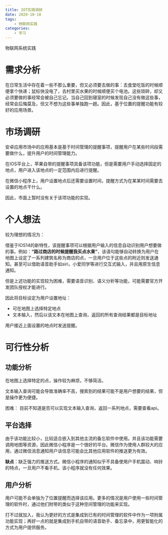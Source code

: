 ```yaml
---
title: IOT实践调研
date: 2020-10-10 
tags: 
    - 物联网实践
categories: 
    - 学习
---
```


物联网系统实践

<!--more-->

# 需求分析

在日常生活中存在着一些不那么重要，但又必须要去做的事：去食堂吃饭的时候顺便拿个快递；鼠标快没电了，去村里买水果的时候顺便买个电池。这些琐碎，却又必须要做的事经常会被自己忘记。当自己回到寝室的时候发现自己没有做这些事，经常会后悔莫及，但又不想为这些事单独跑一趟。因此，基于位置的提醒功能有较好的应用场景。



# 市场调研

安卓应用市场中的应用基本是基于时间管理的提醒事项，提醒用户在某些时间段需要做什么，提升用户的时间管理能力。

在IOS平台上，苹果自带的提醒事项具备该项功能，但是需要用户手动选择固定的地点，用户进入该地点的一定范围内后进行提醒。

在微信小程序上，用户设置地点后还需要设置时间，提醒方式为在某某时间需要去设置的地点干什么。



因此，市面上暂时没有关于该项功能的实现。



# 个人想法

较为理想的情况为：

借鉴于IOS14的新特性，该提醒事项可以根据用户输入的信息自动识别用户想要做的事。例如：**“路过商店的时候提醒我买点水果”**，该语句能够自动转换为用户在地图上设定了一系列建筑名称为商店的点，一旦用户位于这些点的附近则发送通知。甚至可以借助语音助手如siri，小爱同学等进行交互式输入，并且用原生信息通知。

但是上述功能的实现较为困难，需要语音识别、语义分析等功能，可能需要官方开发团队授权才能进行。

因此将目标设定为用户设置地址：

- 可在地图上选择特定地点
- 文本输入，然后以该文本在地图上查询，返回的所有查询结果都是目标地址

用户接近上面设置的地点时发送提醒。



# 可行性分析

## 功能分析

在地图上选择特定的点，操作较为麻烦，不够简洁。

文本输入查询可能会导致准确率不高，搜索到的结果可能不是用户想要的结果，但是操作更为便捷。

困难： 目前不知道是否可以实现文本输入查询，返回一系列地点，需要查看api。

## 平台选择

由于该功能比较小，比较适合嵌入到其他主流的备忘软件中使用。并且该功能需要调用地图等资源，因此微信小程序是一个很好的平台。微信作为使用人群较大的应用，通过微信消息通知用户该信息可能会比其他应用软件的推送更为有效。

**缺点**：缺乏强力的推送方式。微信小程序的通知似乎不具备使用户手机震动、响铃的特点，一旦用户不看手机，该小程序就没有任何效果。



## 用户分析

用户可能不会单独为了位置提醒而选择该应用。更多的情况是用户使用一些时间管理的软件时，通过他们附带的类似于这种空间管理的功能来实现。

打不过就加入，我认为更好的方式是集成到已有的时间管理的软件中作为一项附属功能实现；再好一点的就是集成到手机自带的语音助手、备忘录中，用更智能化的方式为用户提供服务。